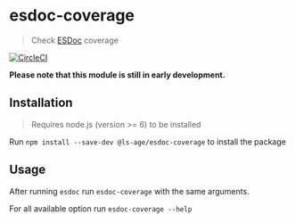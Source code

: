 # esdoc-coverage

> Check [ESDoc](https://esdoc.org) coverage

[![CircleCI](https://circleci.com/gh/ls-age/esdoc-coverage.svg?style=shield)](https://circleci.com/gh/ls-age/esdoc-coverage)

**Please note that this module is still in early development.**

## Installation

> Requires node.js (version >= 6) to be installed

Run `npm install --save-dev @ls-age/esdoc-coverage` to install the package
 
## Usage

After running `esdoc` run `esdoc-coverage` with the same arguments.

For all available option run `esdoc-coverage --help`
